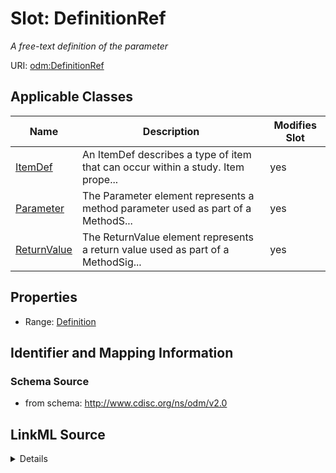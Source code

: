 # Slot: DefinitionRef


_A free-text definition of the parameter_



URI: [odm:DefinitionRef](http://www.cdisc.org/ns/odm/v2.0/DefinitionRef)



<!-- no inheritance hierarchy -->




## Applicable Classes

| Name | Description | Modifies Slot |
| --- | --- | --- |
[ItemDef](ItemDef.md) | An ItemDef describes a type of item that can occur within a study. Item prope... |  yes  |
[Parameter](Parameter.md) | The Parameter element represents a method parameter used as part of a MethodS... |  yes  |
[ReturnValue](ReturnValue.md) | The ReturnValue element represents a return value used as part of a MethodSig... |  yes  |







## Properties

* Range: [Definition](Definition.md)





## Identifier and Mapping Information







### Schema Source


* from schema: http://www.cdisc.org/ns/odm/v2.0




## LinkML Source

<details>
```yaml
name: DefinitionRef
description: A free-text definition of the parameter
from_schema: http://www.cdisc.org/ns/odm/v2.0
rank: 1000
identifier: false
alias: DefinitionRef
domain_of:
- ItemDef
- Parameter
- ReturnValue
range: Definition

```
</details>